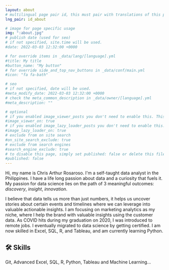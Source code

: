```yaml
---
layout: about
# multilingual page pair id, this must pair with translations of this page. (This name must be unique)
lng_pair: id_about

# image for page specific usage
img: ":about.jpg"
# publish date (used for seo)
# if not specified, site.time will be used.
#date: 2022-03-03 12:32:00 +0000

# for override items in _data/lang/[language].yml
#title: My title
#button_name: "My button"
# for override side_and_top_nav_buttons in _data/conf/main.yml
#icon: "fa fa-bath"

# seo
# if not specified, date will be used.
#meta_modify_date: 2022-03-03 12:32:00 +0000
# check the meta_common_description in _data/owner/[language].yml
#meta_description: ""

# optional
# if you enabled image_viewer_posts you don't need to enable this. This is only if image_viewer_posts = false
#image_viewer_on: true
# if you enabled image_lazy_loader_posts you don't need to enable this. This is only if image_lazy_loader_posts = false
#image_lazy_loader_on: true
# exclude from on site search
#on_site_search_exclude: true
# exclude from search engines
#search_engine_exclude: true
# to disable this page, simply set published: false or delete this file
#published: false
---
```


Hi, my name is Chris Arthur Rosaroso. I'm a self-taught data analyst in the Philippines. I have a life long passion about data and a curiosity that fuels it. My passion for data science lies on the path of 3 meaningful outcomes: *discovery*, *insight*, *innovation*.

I believe that data tells us more than just numbers, it helps us uncover stories about certain events and timelines where we can leverage into valuable actionable insights. I am focusing on marketing analytics as my niche, where I help the brand with valuable insights using the customer data. As COVID hits during my graduation on 2020, I was introduced to remote jobs. I eventually migrated to data science by getting certified. I am now skilled in Excel, SQL, R, and Tableau, and am currently learning Python.

## 🛠 Skills

Git, Advanced Excel, SQL, R, Python, Tableau and Machine Learning...